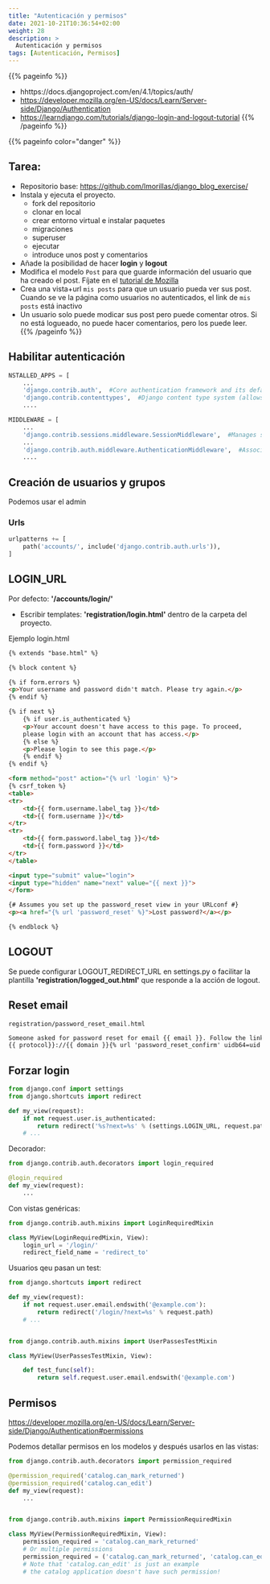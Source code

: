 ```yaml
---
title: "Autenticación y permisos"
date: 2021-10-21T10:36:54+02:00
weight: 28
description: >
  Autenticación y permisos
tags: [Autenticación, Permisos]
---
```


{{% pageinfo %}}
* hhttps://docs.djangoproject.com/en/4.1/topics/auth/
* https://developer.mozilla.org/en-US/docs/Learn/Server-side/Django/Authentication
* https://learndjango.com/tutorials/django-login-and-logout-tutorial
{{% /pageinfo %}}

{{% pageinfo color="danger" %}}
## Tarea:
* Repositorio base: https://github.com/lmorillas/django_blog_exercise/
* Instala y ejecuta el proyecto.
  * fork del repositorio
  * clonar en local
  * crear entorno virtual e instalar paquetes
  * migraciones
  * superuser
  * ejecutar
  * introduce unos post y comentarios
* Añade la posibilidad de hacer **login** y **logout**
* Modifica el modelo `Post` para que guarde información del usuario que ha creado el post. Fíjate en el [tutorial de Mozilla](https://developer.mozilla.org/en-US/docs/Learn/Server-side/Django/Authentication#models)
* Crea una vista+url `mis posts` para que un usuario pueda ver sus post. Cuando se ve la página como usuarios no autenticados, el link de `mis posts` está inactivo
* Un usuario solo puede modicar sus post pero puede comentar otros. Si no está logueado, no puede hacer comentarios, pero los puede leer.
{{% /pageinfo %}}

## Habilitar autenticación
```python
NSTALLED_APPS = [
    ...
    'django.contrib.auth',  #Core authentication framework and its default models.
    'django.contrib.contenttypes',  #Django content type system (allows permissions to be associated with models).
    ....

MIDDLEWARE = [
    ...
    'django.contrib.sessions.middleware.SessionMiddleware',  #Manages sessions across requests
    ...
    'django.contrib.auth.middleware.AuthenticationMiddleware',  #Associates users with requests using sessions.
    ....
```


## Creación de usuarios y grupos

Podemos usar el admin

###  Urls
```python
urlpatterns += [
    path('accounts/', include('django.contrib.auth.urls')),
]
```

## LOGIN_URL
Por defecto: **'/accounts/login/'**

* Escribir templates: **'registration/login.html'** dentro de la carpeta del proyecto.

Ejemplo login.html

```html
{% extends "base.html" %}

{% block content %}

{% if form.errors %}
<p>Your username and password didn't match. Please try again.</p>
{% endif %}

{% if next %}
    {% if user.is_authenticated %}
    <p>Your account doesn't have access to this page. To proceed,
    please login with an account that has access.</p>
    {% else %}
    <p>Please login to see this page.</p>
    {% endif %}
{% endif %}

<form method="post" action="{% url 'login' %}">
{% csrf_token %}
<table>
<tr>
    <td>{{ form.username.label_tag }}</td>
    <td>{{ form.username }}</td>
</tr>
<tr>
    <td>{{ form.password.label_tag }}</td>
    <td>{{ form.password }}</td>
</tr>
</table>

<input type="submit" value="login">
<input type="hidden" name="next" value="{{ next }}">
</form>

{# Assumes you set up the password_reset view in your URLconf #}
<p><a href="{% url 'password_reset' %}">Lost password?</a></p>

{% endblock %}

```

## LOGOUT
Se puede configurar LOGOUT_REDIRECT_URL en settings.py o facilitar la plantilla  **'registration/logged_out.html'** que responde a la acción de logout.


## Reset email
`registration/password_reset_email.html`

```html
Someone asked for password reset for email {{ email }}. Follow the link below:
{{ protocol}}://{{ domain }}{% url 'password_reset_confirm' uidb64=uid token=token %}

```


## Forzar login
```python
from django.conf import settings
from django.shortcuts import redirect

def my_view(request):
    if not request.user.is_authenticated:
        return redirect('%s?next=%s' % (settings.LOGIN_URL, request.path))
    # ...
```
Decorador:
```python
from django.contrib.auth.decorators import login_required

@login_required
def my_view(request):
    ...
```

Con vistas genéricas:
```python
from django.contrib.auth.mixins import LoginRequiredMixin

class MyView(LoginRequiredMixin, View):
    login_url = '/login/'
    redirect_field_name = 'redirect_to'

```

Usuarios qeu pasan un test:
```python
from django.shortcuts import redirect

def my_view(request):
    if not request.user.email.endswith('@example.com'):
        return redirect('/login/?next=%s' % request.path)
    # ...


from django.contrib.auth.mixins import UserPassesTestMixin

class MyView(UserPassesTestMixin, View):

    def test_func(self):
        return self.request.user.email.endswith('@example.com')

```

## Permisos
https://developer.mozilla.org/en-US/docs/Learn/Server-side/Django/Authentication#permissions

Podemos detallar permisos en los modelos y después usarlos en las vistas:

```python
from django.contrib.auth.decorators import permission_required

@permission_required('catalog.can_mark_returned')
@permission_required('catalog.can_edit')
def my_view(request):
    ...


from django.contrib.auth.mixins import PermissionRequiredMixin

class MyView(PermissionRequiredMixin, View):
    permission_required = 'catalog.can_mark_returned'
    # Or multiple permissions
    permission_required = ('catalog.can_mark_returned', 'catalog.can_edit')
    # Note that 'catalog.can_edit' is just an example
    # the catalog application doesn't have such permission!

```

